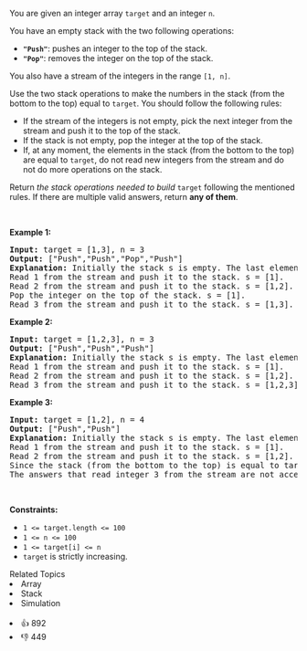 <p>You are given an integer array <code>target</code> and an integer <code>n</code>.</p>

<p>You have an empty stack with the two following operations:</p>

<ul> 
 <li><strong><code>"Push"</code></strong>: pushes an integer to the top of the stack.</li> 
 <li><strong><code>"Pop"</code></strong>: removes the integer on the top of the stack.</li> 
</ul>

<p>You also have a stream of the integers in the range <code>[1, n]</code>.</p>

<p>Use the two stack operations to make the numbers in the stack (from the bottom to the top) equal to <code>target</code>. You should follow the following rules:</p>

<ul> 
 <li>If the stream of the integers is not empty, pick the next integer from the stream and push it to the top of the stack.</li> 
 <li>If the stack is not empty, pop the integer at the top of the stack.</li> 
 <li>If, at any moment, the elements in the stack (from the bottom to the top) are equal to <code>target</code>, do not read new integers from the stream and do not do more operations on the stack.</li> 
</ul>

<p>Return <em>the stack operations needed to build </em><code>target</code> following the mentioned rules. If there are multiple valid answers, return <strong>any of them</strong>.</p>

<p>&nbsp;</p> 
<p><strong class="example">Example 1:</strong></p>

<pre>
<strong>Input:</strong> target = [1,3], n = 3
<strong>Output:</strong> ["Push","Push","Pop","Push"]
<strong>Explanation:</strong> Initially the stack s is empty. The last element is the top of the stack.
Read 1 from the stream and push it to the stack. s = [1].
Read 2 from the stream and push it to the stack. s = [1,2].
Pop the integer on the top of the stack. s = [1].
Read 3 from the stream and push it to the stack. s = [1,3].
</pre>

<p><strong class="example">Example 2:</strong></p>

<pre>
<strong>Input:</strong> target = [1,2,3], n = 3
<strong>Output:</strong> ["Push","Push","Push"]
<strong>Explanation:</strong> Initially the stack s is empty. The last element is the top of the stack.
Read 1 from the stream and push it to the stack. s = [1].
Read 2 from the stream and push it to the stack. s = [1,2].
Read 3 from the stream and push it to the stack. s = [1,2,3].
</pre>

<p><strong class="example">Example 3:</strong></p>

<pre>
<strong>Input:</strong> target = [1,2], n = 4
<strong>Output:</strong> ["Push","Push"]
<strong>Explanation:</strong> Initially the stack s is empty. The last element is the top of the stack.
Read 1 from the stream and push it to the stack. s = [1].
Read 2 from the stream and push it to the stack. s = [1,2].
Since the stack (from the bottom to the top) is equal to target, we stop the stack operations.
The answers that read integer 3 from the stream are not accepted.
</pre>

<p>&nbsp;</p> 
<p><strong>Constraints:</strong></p>

<ul> 
 <li><code>1 &lt;= target.length &lt;= 100</code></li> 
 <li><code>1 &lt;= n &lt;= 100</code></li> 
 <li><code>1 &lt;= target[i] &lt;= n</code></li> 
 <li><code>target</code> is strictly increasing.</li> 
</ul>

<div><div>Related Topics</div><div><li>Array</li><li>Stack</li><li>Simulation</li></div></div><br><div><li>👍 892</li><li>👎 449</li></div>